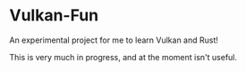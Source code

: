# Vulkan-Fun
An experimental project for me to learn Vulkan and Rust!

This is very much in progress, and at the moment isn't useful.
